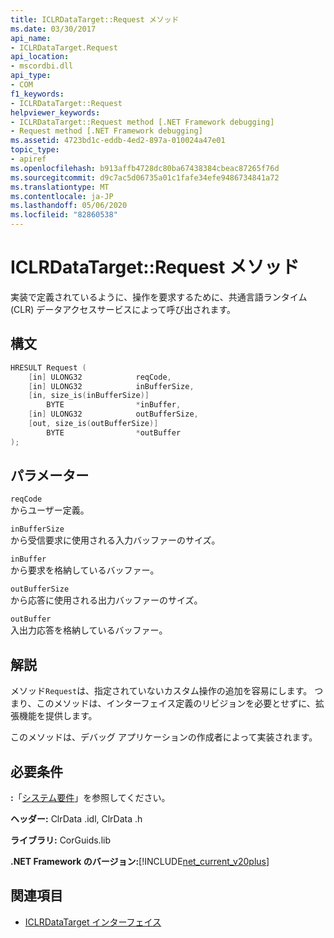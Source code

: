 ```yaml
---
title: ICLRDataTarget::Request メソッド
ms.date: 03/30/2017
api_name:
- ICLRDataTarget.Request
api_location:
- mscordbi.dll
api_type:
- COM
f1_keywords:
- ICLRDataTarget::Request
helpviewer_keywords:
- ICLRDataTarget::Request method [.NET Framework debugging]
- Request method [.NET Framework debugging]
ms.assetid: 4723bd1c-eddb-4ed2-897a-010024a47e01
topic_type:
- apiref
ms.openlocfilehash: b913affb4728dc80ba67438384cbeac87265f76d
ms.sourcegitcommit: d9c7ac5d06735a01c1fafe34efe9486734841a72
ms.translationtype: MT
ms.contentlocale: ja-JP
ms.lasthandoff: 05/06/2020
ms.locfileid: "82860538"
---
```

# <a name="iclrdatatargetrequest-method"></a>ICLRDataTarget::Request メソッド
実装で定義されているように、操作を要求するために、共通言語ランタイム (CLR) データアクセスサービスによって呼び出されます。  
  
## <a name="syntax"></a>構文  
  
```cpp  
HRESULT Request (  
    [in] ULONG32            reqCode,  
    [in] ULONG32            inBufferSize,  
    [in, size_is(inBufferSize)]
        BYTE                *inBuffer,  
    [in] ULONG32            outBufferSize,  
    [out, size_is(outBufferSize)]
        BYTE                *outBuffer  
);  
```  
  
## <a name="parameters"></a>パラメーター  
 `reqCode`  
 からユーザー定義。  
  
 `inBufferSize`  
 から受信要求に使用される入力バッファーのサイズ。  
  
 `inBuffer`  
 から要求を格納しているバッファー。  
  
 `outBufferSize`  
 から応答に使用される出力バッファーのサイズ。  
  
 `outBuffer`  
 入出力応答を格納しているバッファー。  
  
## <a name="remarks"></a>解説  
 メソッド`Request`は、指定されていないカスタム操作の追加を容易にします。 つまり、このメソッドは、インターフェイス定義のリビジョンを必要とせずに、拡張機能を提供します。  
  
 このメソッドは、デバッグ アプリケーションの作成者によって実装されます。  
  
## <a name="requirements"></a>必要条件  
 **:**「[システム要件](../../get-started/system-requirements.md)」を参照してください。  
  
 **ヘッダー:** ClrData .idl, ClrData .h  
  
 **ライブラリ:** CorGuids.lib  
  
 **.NET Framework のバージョン:**[!INCLUDE[net_current_v20plus](../../../../includes/net-current-v20plus-md.md)]  
  
## <a name="see-also"></a>関連項目

- [ICLRDataTarget インターフェイス](iclrdatatarget-interface.md)
